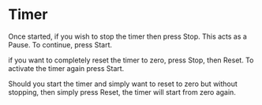 # Timer
 
Once started, if you wish to stop the timer then press Stop. This acts as a Pause. To continue, press Start.

if you want to completely reset the timer to zero, press Stop, then Reset. To activate the timer again press Start.

Should you start the timer and simply want to reset to zero but without stopping, then simply press Reset, the timer will start from zero again. 
